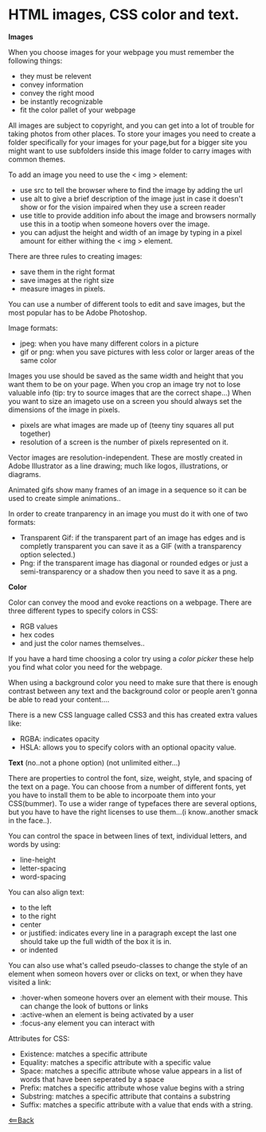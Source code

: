 # HTML images, CSS color and text.

 **Images**

 When you choose images for your webpage you must remember the following things:
 - they must be relevent
 - convey information
 - convey the right mood
 - be instantly recognizable
 - fit the color pallet of your webpage

All images are subject to copyright, and you can get into a lot of trouble for taking photos from other places.
To store your images you need to create a folder specifically for your images for your page,but for a bigger site you might want to use subfolders inside this image folder to carry images with common themes.

To add an image you need to use the < img > element:
 - use src to tell the browser where to find the image by adding the url
 - use alt to give a brief description of the image just in case it doesn't show or for the vision impaired when they use a screen reader
 - use title to provide addition info about the image and browsers normally use this in a tootip when someone hovers over the image.
 - you can adjust the height and width of an image by typing in a pixel amount for either withing the < img > element.

There are three rules to creating images:
 - save them in the right format
 - save images at the right size
 - measure images in pixels.

You can use a number of different tools to edit and save images, but the most popular has to be Adobe Photoshop.

Image formats:
 - jpeg: when you have many different colors in a picture
 - gif or png: when you save pictures with less color or larger areas of the same color

Images you use should be saved as the same width and height that you want them to be on your page.
When you crop an image try not to lose valuable info (tip: try to source images that are the correct shape...)
When you want to size an imageto use on a screen you should always set the dimensions of the image in pixels.
 - pixels are what images are made up of (teeny tiny squares all put together)
 - resolution of a screen is the number of pixels represented on it. 

Vector images are resolution-independent. These are mostly created in Adobe Illustrator as a line drawing; much like logos, illustrations, or diagrams. 

Animated gifs show many frames of an image in a sequence so it can be used to create simple animations..

In order to create tranparency in an image you must do it with one of two formats:
- Transparent Gif: if the transparent part of an image has edges and is completly transparent you can save it as a GIF (with a transparency option selected.)
- Png: if the transparent image has diagonal or rounded edges or just a semi-transparency or a shadow then you need to save it as a png.



**Color**

Color can convey the mood and evoke reactions on a webpage. There are three different types to specify colors in CSS:
 - RGB values
 - hex codes
 - and just the color names themselves..

If you have a hard time choosing a color try using a *color picker* these help you find what color you need for the webpage.

When using a background color you need to make sure that there is enough contrast between any text and the background color or people aren't gonna be able to read your content....

There is a new CSS language called CSS3 and this has created extra values like:
 - RGBA: indicates opacity
 - HSLA: allows you to specify colors with an optional opacity value.

**Text**
(no..not a phone option)
(not unlimited either...)

There are properties to control the font, size, weight, style, and spacing of the text on a page.
You can choose from a number of different fonts, yet you have to install them to be able to incorpoate them into your CSS(bummer). To use a wider range of typefaces there are several options, but you have to have the right licenses to use them...(i know..another smack in the face..).

You can control the space in between lines of text, individual letters, and words by using:
 - line-height
 - letter-spacing
 - word-spacing

You can also align text:
 - to the left
 - to the right
 - center
 - or justified: indicates every line in a paragraph except the last one should take up the full width of the box it is in.
 - or indented


You can also use what's called  pseudo-classes to change the style of an element when someon hovers over or clicks on text, or when they have visited a link:
 - :hover-when someone hovers over an element with their mouse. This can change the look of buttons or links
 - :active-when an element is being activated by a user
 - :focus-any element you can interact with

Attributes for CSS:
 - Existence: matches a specific attribute
 - Equality: matches a specific attribute with a specific value
 - Space: matches a specific attribute whose value appears in a list of words that have been seperated by a space
 - Prefix: matches a specific attribute whose value begins with a string
 - Substring: matches a specific attribute that contains a substring
 - Suffix: matches a specific attribute with a value that ends with a string.

 [<==Back](README.md)
